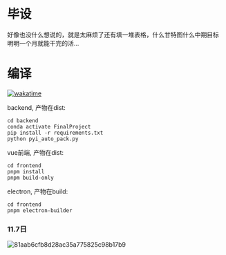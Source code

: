 # 毕设
好像也没什么想说的，就是太麻烦了还有填一堆表格，什么甘特图什么中期目标   
明明一个月就能干完的活…

# 编译
[![wakatime](https://wakatime.com/badge/user/0985cb7f-21b8-4ea5-86a4-5e6ba93cb575/project/3eb63dd6-fb69-469e-a7de-4cd19eb66177.svg)](https://wakatime.com/badge/user/0985cb7f-21b8-4ea5-86a4-5e6ba93cb575/project/3eb63dd6-fb69-469e-a7de-4cd19eb6617.svg)   

backend, 产物在dist:   
```conda
cd backend
conda activate FinalProject
pip install -r requirements.txt
python pyi_auto_pack.py
```

vue前端, 产物在dist:   
```npm
cd frontend
pnpm install
pnpm build-only
```

electron, 产物在build:   
```npm
cd frontend
pnpm electron-builder
```

### 11.7日
![81aab6cfb8d28ac35a775825c98b17b9](https://github.com/user-attachments/assets/5bc0c2d8-e689-4483-9c8e-05b890ea260a)   
